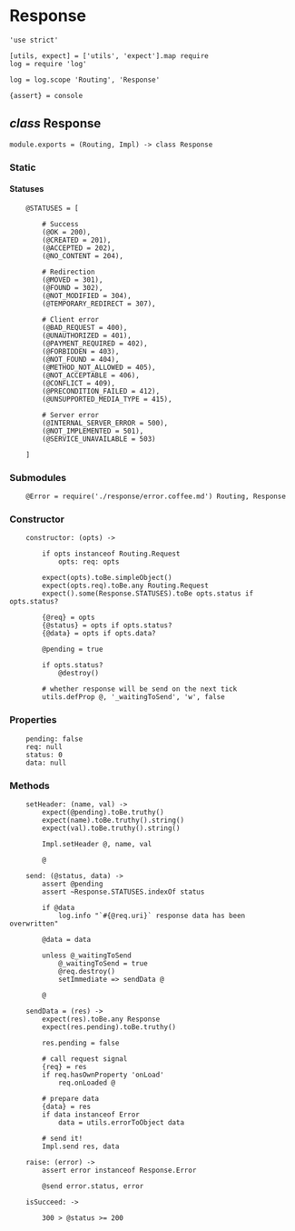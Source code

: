 Response
========

	'use strict'

	[utils, expect] = ['utils', 'expect'].map require
	log = require 'log'

	log = log.scope 'Routing', 'Response'

	{assert} = console

*class* Response
----------------

	module.exports = (Routing, Impl) -> class Response

### Static

#### Statuses

		@STATUSES = [

			# Success
			(@OK = 200),
			(@CREATED = 201),
			(@ACCEPTED = 202),
			(@NO_CONTENT = 204),

			# Redirection
			(@MOVED = 301),
			(@FOUND = 302),
			(@NOT_MODIFIED = 304),
			(@TEMPORARY_REDIRECT = 307),

			# Client error
			(@BAD_REQUEST = 400),
			(@UNAUTHORIZED = 401),
			(@PAYMENT_REQUIRED = 402),
			(@FORBIDDEN = 403),
			(@NOT_FOUND = 404),
			(@METHOD_NOT_ALLOWED = 405),
			(@NOT_ACCEPTABLE = 406),
			(@CONFLICT = 409),
			(@PRECONDITION_FAILED = 412),
			(@UNSUPPORTED_MEDIA_TYPE = 415),

			# Server error
			(@INTERNAL_SERVER_ERROR = 500),
			(@NOT_IMPLEMENTED = 501),
			(@SERVICE_UNAVAILABLE = 503)

		]

### Submodules

		@Error = require('./response/error.coffee.md') Routing, Response

### Constructor

		constructor: (opts) ->

			if opts instanceof Routing.Request
				opts: req: opts

			expect(opts).toBe.simpleObject()
			expect(opts.req).toBe.any Routing.Request
			expect().some(Response.STATUSES).toBe opts.status if opts.status?

			{@req} = opts
			{@status} = opts if opts.status?
			{@data} = opts if opts.data?

			@pending = true

			if opts.status?
				@destroy()

			# whether response will be send on the next tick
			utils.defProp @, '_waitingToSend', 'w', false

### Properties

		pending: false
		req: null
		status: 0
		data: null

### Methods

		setHeader: (name, val) ->
			expect(@pending).toBe.truthy()
			expect(name).toBe.truthy().string()
			expect(val).toBe.truthy().string()

			Impl.setHeader @, name, val

			@

		send: (@status, data) ->
			assert @pending
			assert ~Response.STATUSES.indexOf status

			if @data
				log.info "`#{@req.uri}` response data has been overwritten"

			@data = data

			unless @_waitingToSend
				@_waitingToSend = true
				@req.destroy()
				setImmediate => sendData @

			@

		sendData = (res) ->
			expect(res).toBe.any Response
			expect(res.pending).toBe.truthy()

			res.pending = false

			# call request signal
			{req} = res
			if req.hasOwnProperty 'onLoad'
				req.onLoaded @

			# prepare data
			{data} = res
			if data instanceof Error
				data = utils.errorToObject data

			# send it!
			Impl.send res, data

		raise: (error) ->
			assert error instanceof Response.Error

			@send error.status, error

		isSucceed: ->

			300 > @status >= 200
